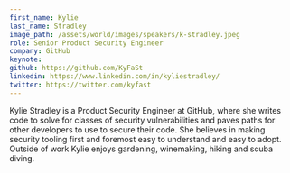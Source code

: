 ```yaml
---
first_name: Kylie
last_name: Stradley
image_path: /assets/world/images/speakers/k-stradley.jpeg
role: Senior Product Security Engineer
company: GitHub
keynote:
github: https://github.com/KyFaSt
linkedin: https://www.linkedin.com/in/kyliestradley/
twitter: https://twitter.com/kyfast
---
```


Kylie Stradley is a Product Security Engineer at GitHub, where she writes code to solve for classes of security vulnerabilities and paves paths for other developers to use to secure their code. She believes in making security tooling first and foremost easy to understand and easy to adopt. Outside of work Kylie enjoys gardening, winemaking, hiking and scuba diving.